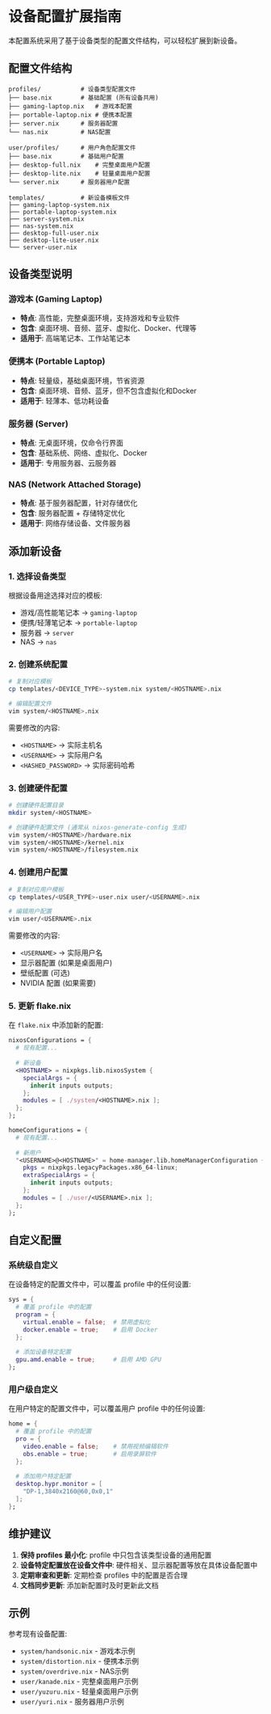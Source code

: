 # 设备配置扩展指南

本配置系统采用了基于设备类型的配置文件结构，可以轻松扩展到新设备。

## 配置文件结构

```
profiles/           # 设备类型配置文件
├── base.nix        # 基础配置 (所有设备共用)
├── gaming-laptop.nix   # 游戏本配置
├── portable-laptop.nix # 便携本配置 
├── server.nix      # 服务器配置
└── nas.nix         # NAS配置

user/profiles/      # 用户角色配置文件
├── base.nix        # 基础用户配置
├── desktop-full.nix    # 完整桌面用户配置
├── desktop-lite.nix    # 轻量桌面用户配置
└── server.nix      # 服务器用户配置

templates/          # 新设备模板文件
├── gaming-laptop-system.nix
├── portable-laptop-system.nix
├── server-system.nix
├── nas-system.nix
├── desktop-full-user.nix
├── desktop-lite-user.nix
└── server-user.nix
```

## 设备类型说明

### 游戏本 (Gaming Laptop)
- **特点**: 高性能，完整桌面环境，支持游戏和专业软件
- **包含**: 桌面环境、音频、蓝牙、虚拟化、Docker、代理等
- **适用于**: 高端笔记本、工作站笔记本

### 便携本 (Portable Laptop)  
- **特点**: 轻量级，基础桌面环境，节省资源
- **包含**: 桌面环境、音频、蓝牙，但不包含虚拟化和Docker
- **适用于**: 轻薄本、低功耗设备

### 服务器 (Server)
- **特点**: 无桌面环境，仅命令行界面
- **包含**: 基础系统、网络、虚拟化、Docker
- **适用于**: 专用服务器、云服务器

### NAS (Network Attached Storage)
- **特点**: 基于服务器配置，针对存储优化
- **包含**: 服务器配置 + 存储特定优化
- **适用于**: 网络存储设备、文件服务器

## 添加新设备

### 1. 选择设备类型

根据设备用途选择对应的模板:
- 游戏/高性能笔记本 → `gaming-laptop`
- 便携/轻薄笔记本 → `portable-laptop`  
- 服务器 → `server`
- NAS → `nas`

### 2. 创建系统配置

```bash
# 复制对应模板
cp templates/<DEVICE_TYPE>-system.nix system/<HOSTNAME>.nix

# 编辑配置文件
vim system/<HOSTNAME>.nix
```

需要修改的内容:
- `<HOSTNAME>` → 实际主机名
- `<USERNAME>` → 实际用户名  
- `<HASHED_PASSWORD>` → 实际密码哈希

### 3. 创建硬件配置

```bash
# 创建硬件配置目录
mkdir system/<HOSTNAME>

# 创建硬件配置文件 (通常从 nixos-generate-config 生成)
vim system/<HOSTNAME>/hardware.nix
vim system/<HOSTNAME>/kernel.nix  
vim system/<HOSTNAME>/filesystem.nix
```

### 4. 创建用户配置

```bash
# 复制对应用户模板
cp templates/<USER_TYPE>-user.nix user/<USERNAME>.nix

# 编辑用户配置
vim user/<USERNAME>.nix
```

需要修改的内容:
- `<USERNAME>` → 实际用户名
- 显示器配置 (如果是桌面用户)
- 壁纸配置 (可选)
- NVIDIA 配置 (如果需要)

### 5. 更新 flake.nix

在 `flake.nix` 中添加新的配置:

```nix
nixosConfigurations = {
  # 现有配置...
  
  # 新设备
  <HOSTNAME> = nixpkgs.lib.nixosSystem {
    specialArgs = {
      inherit inputs outputs;
    };
    modules = [ ./system/<HOSTNAME>.nix ];
  };
};

homeConfigurations = {
  # 现有配置...
  
  # 新用户
  "<USERNAME>@<HOSTNAME>" = home-manager.lib.homeManagerConfiguration {
    pkgs = nixpkgs.legacyPackages.x86_64-linux;
    extraSpecialArgs = {
      inherit inputs outputs;
    };
    modules = [ ./user/<USERNAME>.nix ];
  };
};
```

## 自定义配置

### 系统级自定义

在设备特定的配置文件中，可以覆盖 profile 中的任何设置:

```nix
sys = {
  # 覆盖 profile 中的配置
  program = {
    virtual.enable = false;  # 禁用虚拟化
    docker.enable = true;    # 启用 Docker
  };
  
  # 添加设备特定配置
  gpu.amd.enable = true;     # 启用 AMD GPU
};
```

### 用户级自定义

在用户特定的配置文件中，可以覆盖用户 profile 中的任何设置:

```nix
home = {
  # 覆盖 profile 中的配置
  pro = {
    video.enable = false;    # 禁用视频编辑软件
    obs.enable = true;       # 启用录屏软件
  };
  
  # 添加用户特定配置
  desktop.hypr.monitor = [
    "DP-1,3840x2160@60,0x0,1"
  ];
};
```

## 维护建议

1. **保持 profiles 最小化**: profile 中只包含该类型设备的通用配置
2. **设备特定配置放在设备文件中**: 硬件相关、显示器配置等放在具体设备配置中
3. **定期审查和更新**: 定期检查 profiles 中的配置是否合理
4. **文档同步更新**: 添加新配置时及时更新此文档

## 示例

参考现有设备配置:
- `system/handsonic.nix` - 游戏本示例
- `system/distortion.nix` - 便携本示例  
- `system/overdrive.nix` - NAS示例
- `user/kanade.nix` - 完整桌面用户示例
- `user/yuzuru.nix` - 轻量桌面用户示例
- `user/yuri.nix` - 服务器用户示例